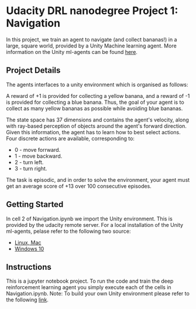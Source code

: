 # Udacity DRL nanodegree Project 1: Navigation
In this project, we train an agent to navigate (and collect bananas!) in a large, square world, provided by a Unity Machine learning agent. More information on the Unity ml-agents can be found [here](https://github.com/Unity-Technologies/ml-agents).

## Project Details
The agents interfaces to a unity environment which is organised as follows:

A reward of +1 is provided for collecting a yellow banana, and a reward of -1 is provided for collecting a blue banana. Thus, the goal of your agent is to collect as many yellow bananas as possible while avoiding blue bananas.

The state space has 37 dimensions and contains the agent's velocity, along with ray-based perception of objects around the agent's forward direction. Given this information, the agent has to learn how to best select actions. Four discrete actions are available, corresponding to:
* 0 - move forrward.
* 1 - move backward.
* 2 - turn left.
* 3 - turn right.

The task is episodic, and in order to solve the environment, your agent must get an average score of +13 over 100 consecutive episodes.

## Getting Started
In cell 2 of Navigation.ipynb we import the Unity environment. This is provided by the udacity remote server. For a local installation of the Unity ml-agents, pelase refer to the following two source:
* [Linux, Mac](https://github.com/Unity-Technologies/ml-agents/blob/master/docs/Installation.md)
* [Windows 10](https://github.com/Unity-Technologies/ml-agents/blob/master/docs/Installation-Windows.md)

## Instructions
This is a jupyter notebook project. To run the code and train the deep reinforcement learning agent you simply execute each of the cells in Navigation.ipynb.
Note: To build your own Unity environment please refer to the following [link](https://github.com/Unity-Technologies/ml-agents/blob/master/docs/Getting-Started-with-Balance-Ball.md).